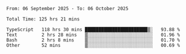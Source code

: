 <!--START_SECTION:waka-->

```abap
From: 06 September 2025 - To: 06 October 2025

Total Time: 125 hrs 21 mins

TypeScript   118 hrs 30 mins ███████████████████████▒░   93.88 %
Text         2 hrs 28 mins   ▒░░░░░░░░░░░░░░░░░░░░░░░░   01.96 %
Bash         2 hrs 8 mins    ▒░░░░░░░░░░░░░░░░░░░░░░░░   01.70 %
Other        52 mins         ▒░░░░░░░░░░░░░░░░░░░░░░░░   00.69 %
```

<!--END_SECTION:waka-->
